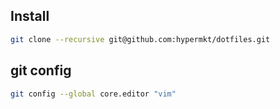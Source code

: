 ## Install
```sh
git clone --recursive git@github.com:hypermkt/dotfiles.git
```

## git config
```sh
git config --global core.editor "vim"
```
